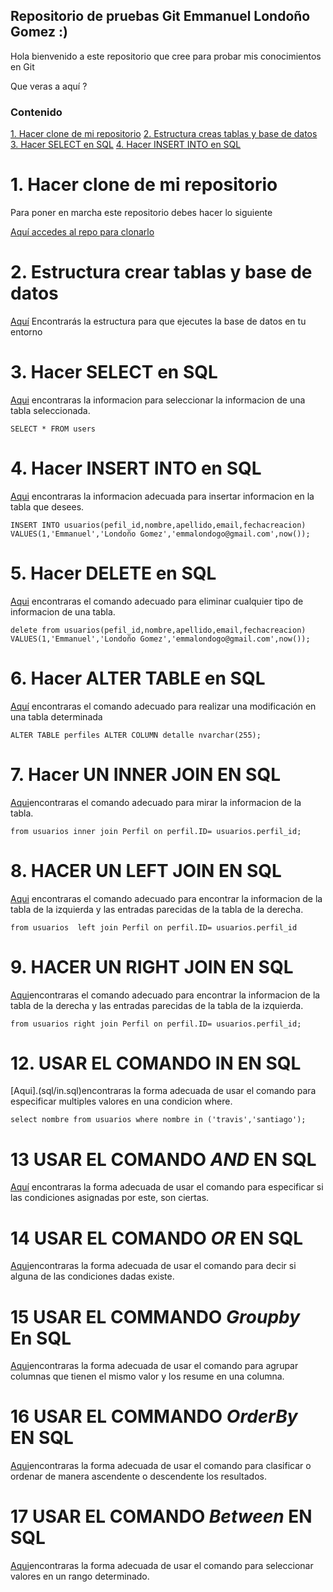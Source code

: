 ## Repositorio de pruebas Git Emmanuel Londoño Gomez :)

Hola bienvenido a este repositorio que cree para probar mis conocimientos en Git

Que veras a aquí ?

### Contenido
[1. Hacer clone de mi repositorio](#1-hacer-clone-de-mi-repositorio)
[2. Estructura creas tablas y base de datos](#2-estructura-crear-tablas-y-base-de-datos)
[3. Hacer SELECT en SQL](#3-hacer-select-en-sql)
[4. Hacer INSERT INTO en SQL](#4-hacer-insert-into-en-sql)

# 1. Hacer clone de mi repositorio
Para poner en marcha este repositorio debes hacer lo siguiente 

[Aquí accedes al repo para clonarlo](https://github.com/champion19/Prueba-Git.git)

# 2. Estructura crear tablas y base de datos

[Aquí](./sql/createtable.sql) Encontrarás la estructura para que ejecutes la base de datos en tu entorno

# 3. Hacer SELECT en SQL
[Aqui](./sql/select.sql) encontraras la informacion para seleccionar la informacion de una tabla seleccionada.

``SELECT * FROM users``


# 4. Hacer INSERT INTO en SQL
[Aqui](./sql/insert-into.sql) encontraras la informacion adecuada para insertar informacion en la tabla que desees.

``INSERT INTO usuarios(pefil_id,nombre,apellido,email,fechacreacion)
VALUES(1,'Emmanuel','Londoño Gomez','emmalondogo@gmail.com',now());``

# 5. Hacer DELETE en SQL
[Aqui](.sql/delete.sql) encontraras el comando adecuado para eliminar cualquier tipo de informacion de una tabla.

``delete from usuarios(pefil_id,nombre,apellido,email,fechacreacion)
VALUES(1,'Emmanuel','Londoño Gomez','emmalondogo@gmail.com',now());``

# 6. Hacer ALTER TABLE en SQL

[Aquí](.sql/alterTable.sql) encontraras el comando adecuado para realizar una modificación en una tabla determinada

``
ALTER TABLE perfiles
ALTER COLUMN detalle nvarchar(255);
``

# 7. Hacer UN INNER JOIN EN SQL
[Aqui](.sql/innerJoin.sql)encontraras el comando adecuado para mirar la informacion de la tabla.

``
from usuarios
inner join Perfil on perfil.ID= usuarios.perfil_id;
``


# 8. HACER UN LEFT JOIN EN SQL
[Aqui](.sql/leftJoin.sql) encontraras el comando adecuado para encontrar la informacion de la tabla de la izquierda y las entradas parecidas de la tabla de la derecha.


``
from usuarios 
left join Perfil on perfil.ID= usuarios.perfil_id
``


# 9. HACER UN RIGHT JOIN EN SQL
[Aqui](.sql/right-join.sql)encontraras el comando adecuado para encontrar la informacion de la tabla de la derecha y las entradas parecidas de la tabla de la izquierda.

``
from usuarios
right join Perfil on perfil.ID= usuarios.perfil_id;
``

# 12. USAR EL COMANDO IN EN SQL
[Aqui].(sql/in.sql)encontraras la forma adecuada de usar el comando para especificar multiples valores en una condicion where.

``
select nombre from usuarios where nombre in ('travis','santiago');
``

# 13 USAR EL COMANDO **_AND_** EN SQL

[Aquí](./sql/and.sql) encontraras la forma adecuada de usar el comando para especificar si las condiciones asignadas por este, son ciertas.

# 14 USAR EL COMANDO **_OR_** EN SQL
[Aqui](./sql/OR.sql)encontraras la forma adecuada de usar el comando para decir si alguna de las condiciones dadas existe.

# 15 USAR EL  COMMANDO **_Groupby_** En SQL
[Aqui](./sql/groupby.sql)encontraras la forma adecuada de usar el comando para agrupar columnas que tienen el mismo valor y los resume en una columna.

# 16 USAR EL COMMANDO **_OrderBy_** EN SQL
[Aqui](./sql/orderBy.sql)encontraras la forma adecuada de usar el comando para 
clasificar o ordenar de manera ascendente o descendente los resultados.

# 17 USAR EL COMANDO **_Between_** EN SQL
[Aqui](./sql/between.sql)encontraras la forma adecuada de usar el comando para seleccionar valores en un rango determinado. 